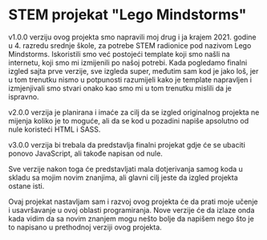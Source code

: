 # STEM projekat "Lego Mindstorms"
v1.0.0 verziju ovog projekta smo napravili moj drug i ja krajem 2021. godine u 4. razredu srednje škole, za potrebe STEM radionice pod nazivom Lego Mindstorms. Iskoristili smo već postojeći template koji smo našli na internetu, koji smo mi izmijenili po našoj potrebi. Kada pogledamo finalni izgled sajta prve verzije, sve izgleda super, međutim sam kod je jako loš, jer u tom trenutku nismo u potpunosti razumijeli kako je template napravljen i izmjenjivali smo stvari onako kao smo mi u tom trenutku mislili da je ispravno.

v2.0.0 verzija je planirana i imaće za cilj da se izgled originalnog projekta ne mijenja koliko je to moguće, ali da se kod u pozadini napiše apsolutno od nule koristeći HTML i SASS.

v3.0.0 verzija bi trebala da predstavlja finalni projekat gdje će se ubaciti ponovo JavaScript, ali takođe napisan od nule.

Sve verzije nakon toga će predstavljati mala dotjerivanja samog koda u skladu sa mojim novim znanjima, ali glavni cilj jeste da izgled projekta ostane isti.

Ovaj projekat nastavljam sam i razvoj ovog projekta će da prati moje učenje i usavršavanje u ovoj oblasti programiranja. Nove verzije će da izlaze onda kada vidim da sa novim znanjem mogu nešto bolje da napišem nego što je to napisano u prethodnoj verziji ovog projekta.
